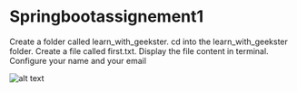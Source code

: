 # Springbootassignement1
Create a folder called learn_with_geekster.
cd into the learn_with_geekster folder.
Create a file called first.txt.
Display the file content in terminal.
Configure your name and your email


![alt text](https://github.com/abdulramiz37/Springbootassignement1/1.png?raw=true)

